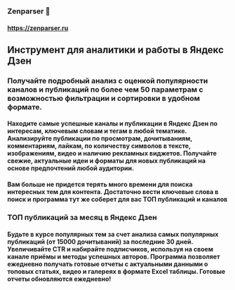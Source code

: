 ### Zenparser 💬
#### https://zenparser.ru

## Инструмент для аналитики и работы в Яндекс Дзен
### Получайте подробный анализ с оценкой популярности каналов и публикаций по более чем 50 параметрам с возможностью фильтрации и сортировки в удобном формате.

#### Находите самые успешные каналы и публикации в Яндекс Дзен по интересам, ключевым словам и тегам в любой тематике. Анализируйте публикации по просмотрам, дочитываниям, комментариям, лайкам, по количеству символов в тексте, изображениям, видео и наличию рекламных виджетов. Получайте свежие, актуальные идеи и форматы для новых публикаций на основе предпочтений любой аудитории.
#### Вам больше не придется терять много времени для поиска интересных тем для контента. Достаточно вести ключевые слова в поиск и программа тут же соберет для вас ТОП публикаций и каналов

### ТОП публикаций за месяц в Яндекс Дзен
#### Будьте в курсе популярных тем за счет анализа самых популярных публикаций (от 15000 дочитываний) за последние 30 дней. Увеличивайте CTR и набирайте подписчиков, используя на своем канале приёмы и методы успешных авторов. Программа позволяет ежедневно получать готовые отчеты с актуальными данными о топовых статьях, видео и галереях в формате Excel таблицы. Готовые отчеты обновляются ежедневно!
<!--
**Zenparser/zenparser** is a ✨ _special_ ✨ repository because its `README.md` (this file) appears on your GitHub profile.

Here are some ideas to get you started:

- 🔭 I’m currently working on ...
- 🌱 I’m currently learning ...
- 👯 I’m looking to collaborate on ...
- 🤔 I’m looking for help with ...
- 💬 Ask me about ...
- 📫 How to reach me: ...
- 😄 Pronouns: ...
- ⚡ Fun fact: ...
-->
